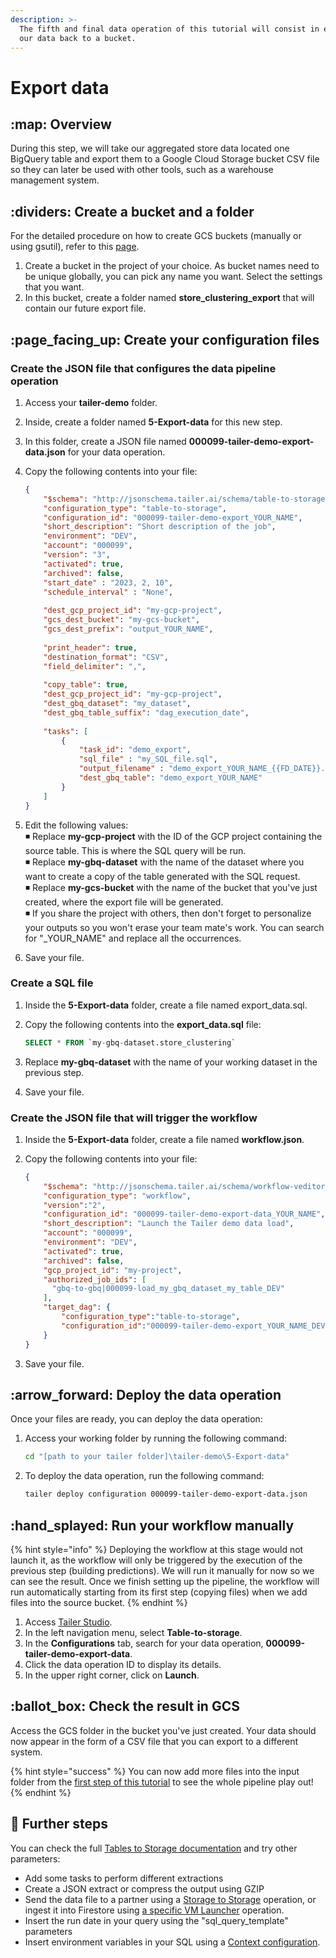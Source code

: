 ```yaml
---
description: >-
  The fifth and final data operation of this tutorial will consist in exporting
  our data back to a bucket.
---
```


# Export data

## :map: Overview

During this step, we will take our aggregated store data located one BigQuery table and export them to a Google Cloud Storage bucket CSV file so they can later be used with other tools, such as a warehouse management system.

## :dividers: Create a bucket and a folder

For the detailed procedure on how to create GCS buckets (manually or using gsutil), refer to this [page](https://cloud.google.com/storage/docs/creating-buckets).

1. Create a bucket in the project of your choice. As bucket names need to be unique globally, you can pick any name you want. Select the settings that you want.‌
2. In this bucket, create a folder named **store\_clustering\_export** that will contain our future export file.

## :page\_facing\_up: Create your configuration files

### **Create the JSON file that configures the data pipeline operation**

1. Access your **tailer-demo** folder.
2. Inside, create a folder named **5-Export-data** for this new step.
3. In this folder, create a JSON file named **000099-tailer-demo-export-data.json** for your data operation.
4.  Copy the following contents into your file:

    ```json
    {
        "$schema": "http://jsonschema.tailer.ai/schema/table-to-storage-veditor",
        "configuration_type": "table-to-storage",
        "configuration_id": "000099-tailer-demo-export_YOUR_NAME",
        "short_description": "Short description of the job",
        "environment": "DEV",
        "account": "000099",    
        "version": "3",
        "activated": true,
        "archived": false,
        "start_date" : "2023, 2, 10",
        "schedule_interval" : "None",
        
        "dest_gcp_project_id": "my-gcp-project",
        "gcs_dest_bucket": "my-gcs-bucket",
        "gcs_dest_prefix": "output_YOUR_NAME",
      
        "print_header": true,
        "destination_format": "CSV",
        "field_delimiter": ",",
        
        "copy_table": true,
        "dest_gcp_project_id": "my-gcp-project",
        "dest_gbq_dataset": "my_dataset",
        "dest_gbq_table_suffix": "dag_execution_date",
        
        "tasks": [
            {
                "task_id": "demo_export",
                "sql_file" : "my_SQL_file.sql",
                "output_filename" : "demo_export_YOUR_NAME_{{FD_DATE}}.csv",
                "dest_gbq_table": "demo_export_YOUR_NAME"
            }
        ]
    }
    ```
5. Edit the following values:\
   ◾ Replace **my-gcp-project** with the ID of the GCP project containing the source table. This is where the SQL query will be run.\
   ◾ Replace **my-gbq-dataset** with the name of the dataset where you want to create a copy of the table generated with the SQL request.\
   ◾ Replace **my-gcs-bucket** with the name of the bucket that you've just created, where the export file will be generated.\
   ◾ If you share the project with others, then don't forget to personalize your outputs so you won't erase your team mate's work. You can search for "\_YOUR\_NAME" and replace all the occurrences.
6. Save your file.

### **Create a SQL file**

1. Inside the **5-Export-data** folder, create a file named export\_data.sql.
2.  Copy the following contents into the **export\_data.sql** file:

    ```sql
    SELECT * FROM `my-gbq-dataset.store_clustering`
    ```
3. Replace **my-gbq-dataset** with the name of your working dataset in the previous step.
4. Save your file.

### **Create the JSON file that will trigger the workflow**

1. Inside the **5-Export-data** folder, create a file named **workflow.json**.
2.  Copy the following contents into your file:

    ```json
    {
        "$schema": "http://jsonschema.tailer.ai/schema/workflow-veditor",
        "configuration_type": "workflow",
        "version":"2",
        "configuration_id": "000099-tailer-demo-export-data_YOUR_NAME",
        "short_description": "Launch the Tailer demo data load",
        "account": "000099",
        "environment": "DEV",
        "activated": true,
        "archived": false,
        "gcp_project_id": "my-project",
        "authorized_job_ids": [
          "gbq-to-gbq|000099-load_my_gbq_dataset_my_table_DEV"
        ],
        "target_dag": {
            "configuration_type":"table-to-storage",
            "configuration_id":"000099-tailer-demo-export_YOUR_NAME_DEV"
        }
    }
    ```
3. Save your file.

## :arrow\_forward: Deploy the data operation

Once your files are ready, you can deploy the data operation:

1.  Access your working folder by running the following command:

    ```bash
    cd "[path to your tailer folder]\tailer-demo\5-Export-data"
    ```
2.  To deploy the data operation, run the following command:

    ```bash
    tailer deploy configuration 000099-tailer-demo-export-data.json
    ```

## :hand\_splayed: Run your workflow manually

{% hint style="info" %}
Deploying the workflow at this stage would not launch it, as the workflow will only be triggered by the execution of the previous step (building predictions). We will run it manually for now so we can see the result. Once we finish setting up the pipeline, the workflow will run automatically starting from its first step (copying files) when we add files into the source bucket.
{% endhint %}

1. Access [Tailer Studio](http://studio.tailer.ai).‌
2. In the left navigation menu, select **Table-to-storage**.
3. In the **Configurations** tab, search for your data operation, **000099-tailer-demo-export-data**.
4. Click the data operation ID to display its details.
5. In the upper right corner, click on **Launch**.

## :ballot\_box: Check the result in GCS

Access the GCS folder in the bucket you've just created. Your data should now appear in the form of a CSV file that you can export to a different system.

{% hint style="success" %}
You can now add more files into the input folder from the [first step of this tutorial](prepare-the-demonstration-environment.md) to see the whole pipeline play out!
{% endhint %}

## 🚀 Further steps

You can check the full [Tables to Storage documentation](../data-pipeline-operations/export-data-with-tables-to-storage/) and try other parameters:

* Add some tasks to perform different extractions
* Create a JSON extract or compress the output using GZIP&#x20;
* Send the data file to a partner using a [Storage to Storage](../data-pipeline-operations/move-files-with-storage-to-storage/) operation, or ingest it into Firestore using [a specific VM Launcher](../data-pipeline-operations/transfer-data-with-gbq-to-firestore/) operation.
* Insert the run date in your query using the "sql\_query\_template" parameters
* Insert environment variables in your SQL using a [Context configuration](../data-pipeline-operations/set-constants-with-context/).

